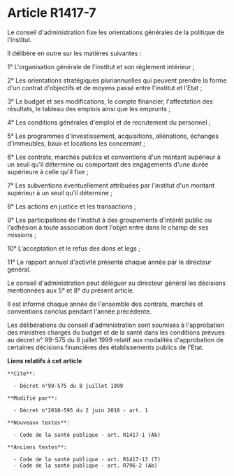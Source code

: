 # Article R1417-7

Le conseil d'administration fixe les orientations générales de la politique de l'institut. 

Il délibère en outre sur les matières suivantes : 

1° L'organisation générale de l'institut et son règlement intérieur ; 

2° Les orientations stratégiques pluriannuelles qui peuvent prendre la forme d'un contrat d'objectifs et de moyens passé
entre l'institut et l'Etat ; 

3° Le budget et ses modifications, le compte financier, l'affectation des résultats, le tableau des emplois ainsi que les
emprunts ; 

4° Les conditions générales d'emploi et de recrutement du personnel ; 

5° Les programmes d'investissement, acquisitions, aliénations, échanges d'immeubles, baux et locations les concernant ; 

6° Les contrats, marchés publics et conventions d'un montant supérieur à un seuil qu'il détermine ou comportant des
engagements d'une durée supérieure à celle qu'il fixe ; 

7° Les subventions éventuellement attribuées par l'institut d'un montant supérieur à un seuil qu'il détermine ; 

8° Les actions en justice et les transactions ; 

9° Les participations de l'institut à des groupements d'intérêt public ou l'adhésion à toute association dont l'objet entre
dans le champ de ses missions ; 

10° L'acceptation et le refus des dons et legs ; 

11° Le rapport annuel d'activité présenté chaque année par le directeur général. 

Le conseil d'administration peut déléguer au directeur général les décisions mentionnées aux 5° et 8° du présent article. 

Il est informé chaque année de l'ensemble des contrats, marchés et conventions conclus pendant l'année précédente. 

Les délibérations du conseil d'administration sont soumises à l'approbation des ministres chargés du budget et de la santé
dans les conditions prévues au décret n° 99-575 du 8 juillet 1999 relatif aux modalités d'approbation de certaines décisions
financières des établissements publics de l'Etat.

**Liens relatifs à cet article**

	**Cite**:

	  - Décret n°99-575 du 8 juillet 1999

	**Modifié par**:

	  - Décret n°2010-595 du 2 juin 2010 - art. 1

	**Nouveaux textes**:

	  - Code de la santé publique - art. R1417-1 (Ab)

	**Anciens textes**:

	  - Code de la santé publique - art. R1417-13 (T)
	  - Code de la santé publique - art. R796-2 (Ab)
